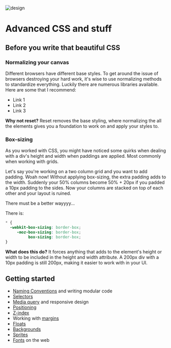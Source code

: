 
![design](http://i.imgur.com/rYVH4Je.gif)

# Advanced CSS and stuff

## Before you write that beautiful CSS

### Normalizing your canvas
Different browsers have different base styles. To get around the issue of browsers destroying your hard work, it's wise to use normalizing methods to standardize everything. Luckily there are numerous libraries available. Here are some that I recommend:

- Link 1
- Link 2
- Link 3

**Why not reset?**
Reset removes the base styling, where normalizing the all the elements gives you a foundation to work on and apply your styles to.

### Box-sizing
As you worked with CSS, you might have noticed some quirks when dealing with a div's height and width when paddings are applied. Most commonly when working with grids.

Let's say you're working on a two column grid and you want to add padding. Woah now! Without applying box-sizing, the extra padding adds to the width. Suddenly your 50% columns become 50% + 20px if you padded a 10px padding to the sides. Now your columns are stacked on top of each other and your layout is ruined.

There must be a better wayyyy...

There is:

```css
* {
  -webkit-box-sizing: border-box;
     -moz-box-sizing: border-box;
          box-sizing: border-box;
}
```

**What does this do?**
It forces anything that adds to the element's height or width to be included in the height and width attribute. A 200px div with a 10px padding is still 200px, making it easier to work with in your UI.

## Getting started

- [Naming Conventions](url) and writing modular code
- [Selectors](that)
- [Media query](that) and responsive design
- [Positioning](that)
- [Z-index](that)
- Working with [margins](that)
- [Floats](that)
- [Backgrounds](that)
- [Sprites](that)
- [Fonts](that) on the web
